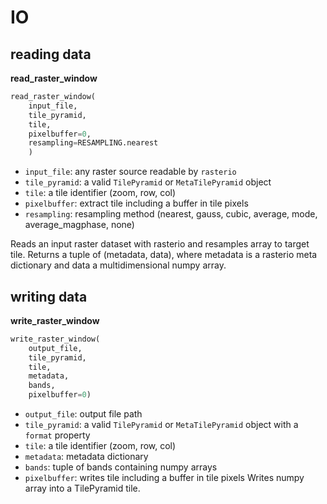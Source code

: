 # IO

## reading data

**read_raster_window**
```python
read_raster_window(
    input_file,
    tile_pyramid,
    tile,
    pixelbuffer=0,
    resampling=RESAMPLING.nearest
    )
```
* ``input_file``: any raster source readable by ``rasterio``
* ``tile_pyramid``: a valid ``TilePyramid`` or ``MetaTilePyramid`` object
* ``tile``: a tile identifier (zoom, row, col)
* ``pixelbuffer``: extract tile including a buffer in tile pixels
* ``resampling``: resampling method (nearest, gauss, cubic, average, mode, average_magphase, none)

Reads an input raster dataset with rasterio and resamples array to target
tile. Returns a tuple of (metadata, data), where metadata is a rasterio
meta dictionary and data a multidimensional numpy array.

## writing data

**write_raster_window**
```python
write_raster_window(
    output_file,
    tile_pyramid,
    tile,
    metadata,
    bands,
    pixelbuffer=0)
```
* ``output_file``: output file path
* ``tile_pyramid``: a valid ``TilePyramid`` or ``MetaTilePyramid`` object with a ``format`` property
* ``tile``: a tile identifier (zoom, row, col)
* ``metadata``: metadata dictionary
* ``bands``: tuple of bands containing numpy arrays
* ``pixelbuffer``: writes tile including a buffer in tile pixels
Writes numpy array into a TilePyramid tile.
